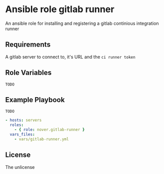 # Ansible role gitlab runner

An ansible role for installing and registering a gitlab continious integration runner

## Requirements

A gitlab server to connect to, it's URL and the `ci runner token`

## Role Variables

`TODO`


## Example Playbook

`TODO`

```yml
- hosts: servers
  roles:
    - { role: nover.gitlab-runner }
  vars_files:
    - vars/gitlab-runner.yml
```

## License

The unlicense